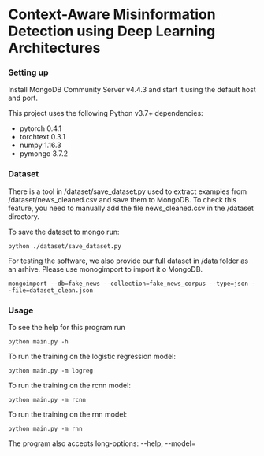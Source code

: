 # Context-Aware Misinformation Detection using Deep Learning Architectures

### Setting up

Install MongoDB Community Server v4.4.3 and start it using the default host and port.

This project uses the following Python v3.7+ dependencies:    

- pytorch 0.4.1   
- torchtext 0.3.1     
- numpy 1.16.3   
- pymongo 3.7.2    


### Dataset

There is a tool in /dataset/save_dataset.py used to extract examples from /dataset/news_cleaned.csv and save them to MongoDB. To check this feature, you need to manually add the file news_cleaned.csv in the /dataset directory.

To save the dataset to mongo run:

```
python ./dataset/save_dataset.py
```

For testing the software, we also provide our full dataset in /data folder as an arhive. Please use monogimport to import it o MongoDB.

```
mongoimport --db=fake_news --collection=fake_news_corpus --type=json --file=dataset_clean.json
```

### Usage

To see the help for this program run

```
python main.py -h
```

To run the training on the logistic regression model:

    python main.py -m logreg

To run the training on the rcnn model:

    python main.py -m rcnn

To run the training on the rnn model:

    python main.py -m rnn

The program also accepts long-options: --help, --model=  
    
